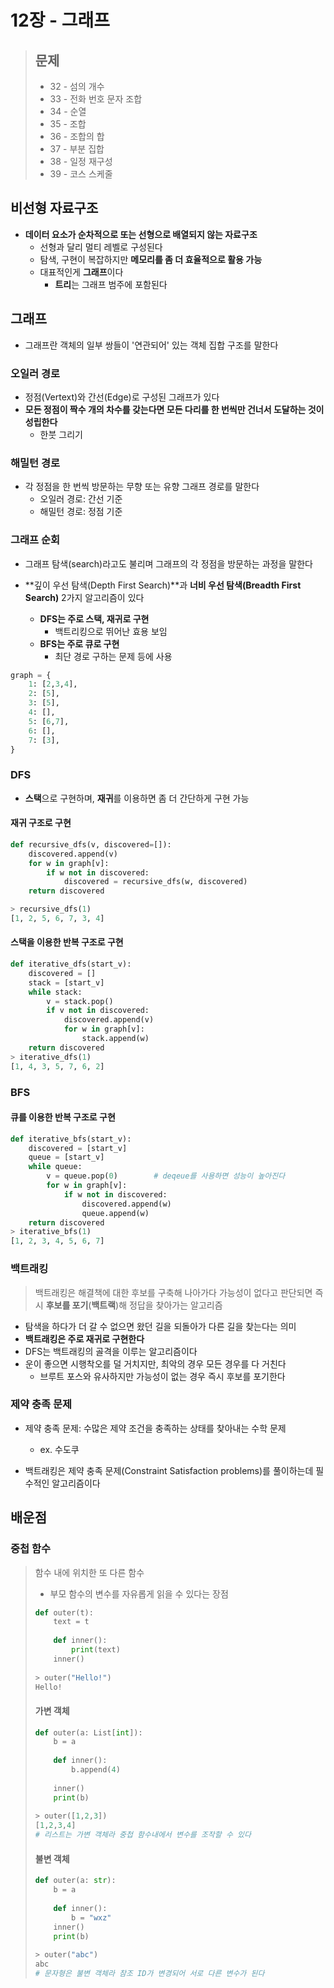 # 12장 - 그래프

> ## 문제
>
> - 32 - 섬의 개수
> - 33 - 전화 번호 문자 조합
> - 34 - 순열
> - 35 - 조합
> - 36 - 조합의 합
> - 37 - 부분 집합
> - 38 - 일정 재구성
> - 39 - 코스 스케줄

## 비선형 자료구조

- **데이터 요소가 순차적으로 또는 선형으로 배열되지 않는 자료구조**
  - 선형과 달리 멀티 레벨로 구성된다
  - 탐색, 구현이 복잡하지만 **메모리를 좀 더 효율적으로 활용 가능**
  - 대표적인게 **그래프**이다
    - **트리**는 그래프 범주에 포함된다

## 그래프

- 그래프란 객체의 일부 쌍들이 '연관되어' 있는 객체 집합 구조를 말한다

### 오일러 경로

- 정점(Vertext)와 간선(Edge)로 구성된 그래프가 있다
- **모든 정점이 짝수 개의 차수를 갖는다면 모든 다리를 한 번씩만 건너서 도달하는 것이 성립한다**
  - 한붓 그리기

### 해밀턴 경로

- 각 정점을 한 번씩 방문하는 무향 또는 유향 그래프 경로를 말한다
  - 오일러 경로: 간선 기준
  - 해밀턴 경로: 정점 기준

### 그래프 순회

- 그래프 탐색(search)라고도 불리며 그래프의 각 정점을 방문하는 과정을 말한다

- **깊이 우선 탐색(Depth First Search)**과 **너비 우선 탐색(Breadth First Search)** 2가지 알고리즘이 있다
  - **DFS는 주로 스택, 재귀로 구현**
    - 백트리킹으로 뛰어난 효용 보임
  - **BFS는 주로 큐로 구현**
    - 최단 경로 구하는 문제 등에 사용

```python
graph = {
    1: [2,3,4],
    2: [5],
    3: [5],
    4: [],
    5: [6,7],
    6: [],
    7: [3],
}
```

### DFS

- **스택**으로 구현하며, **재귀**를 이용하면 좀 더 간단하게 구현 가능

#### 재귀 구조로 구현

```python
def recursive_dfs(v, discovered=[]):
    discovered.append(v)
    for w in graph[v]:
        if w not in discovered:
            discovered = recursive_dfs(w, discovered)
    return discovered

> recursive_dfs(1)
[1, 2, 5, 6, 7, 3, 4]
```

#### 스택을 이용한 반복 구조로 구현

```python
def iterative_dfs(start_v):
    discovered = []
    stack = [start_v]
    while stack:
        v = stack.pop()
        if v not in discovered:
            discovered.append(v)
            for w in graph[v]:
                stack.append(w)
    return discovered
> iterative_dfs(1)
[1, 4, 3, 5, 7, 6, 2]
```

### BFS

#### 큐를 이용한 반복 구조로 구현

```python
def iterative_bfs(start_v):
    discovered = [start_v]
    queue = [start_v]
    while queue:
        v = queue.pop(0)		# deqeue를 사용하면 성능이 높아진다
        for w in graph[v]:
            if w not in discovered:
                discovered.append(w)
                queue.append(w)
    return discovered
> iterative_bfs(1)
[1, 2, 3, 4, 5, 6, 7]
```

### 백트래킹

> 백트래킹은 해결책에 대한 후보를 구축해 나아가다 가능성이 없다고 판단되면 즉시 **후보를 포기**(**백트랙**)해 정답을 찾아가는 알고리즘

- 탐색을 하다가 더 갈 수 없으면 왔던 길을 되돌아가 다른 길을 찾는다는 의미
- **백트래킹은 주로 재귀로 구현한다**
- DFS는 백트래킹의 골격을 이루는 알고리즘이다
- 운이 좋으면 시행착오를 덜 거치지만, 최악의 경우 모든 경우를 다 거친다
  - 브루트 포스와 유사하지만 가능성이 없는 경우 즉시 후보를 포기한다

### 제약 충족 문제

- 제약 충족 문제: 수많은 제약 조건을 충족하는 상태를 찾아내는 수학 문제
  - ex. 수도쿠

- 백트래킹은 제약 충족 문제(Constraint Satisfaction problems)를 풀이하는데 필수적인 알고리즘이다



## 배운점

### 중첩 함수

> 함수 내에 위치한 또 다른 함수
>
> - 부모 함수의 변수를 자유롭게 읽을 수 있다는 장점
>
> ```python
> def outer(t):
>     text = t
>     
>     def inner():
>         print(text)
>     inner()
>     
> > outer("Hello!")
> Hello!
> ```
>
> #### 가변 객체
>
> ```python
> def outer(a: List[int]):
>     b = a
>     
>     def inner():
>         b.append(4)
>         
>     inner()
>     print(b)
>     
> > outer([1,2,3])
> [1,2,3,4]
> # 리스트는 가변 객체라 중첩 함수내에서 변수를 조작할 수 있다
> ```
>
> #### 불변 객체
>
> ```python
> def outer(a: str):
>     b = a
>     
>     def inner():
>         b = "wxz"
>     inner()
>     print(b)
>     
> > outer("abc")
> abc
> # 문자형은 불변 객체라 참조 ID가 변경되어 서로 다른 변수가 된다
> ```